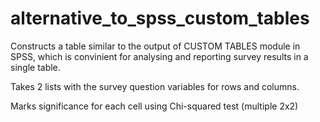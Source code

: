 # alternative_to_spss_custom_tables

Constructs a table similar to the output of CUSTOM TABLES module in SPSS, which is convinient for analysing and reporting survey results in a single table.

Takes 2 lists with the survey question variables for rows and columns.

Marks significance for each cell using Chi-squared test (multiple 2x2)
